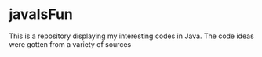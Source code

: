 # javaIsFun
This is a repository displaying my interesting codes in Java. The code ideas were gotten from a variety of sources

